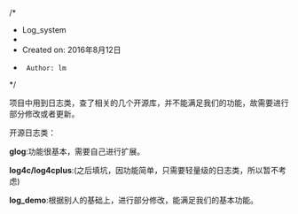 /*
 * Log_system
 *
 *  Created on: 2016年8月12日
 *      Author: lm
 */

项目中用到日志类，查了相关的几个开源库，并不能满足我们的功能，故需要进行部分修改或者更新。

开源日志类：
 
**glog**:功能很基本，需要自己进行扩展。

**log4c/log4cplus**:(之后填坑，因功能简单，只需要轻量级的日志类，所以暂不考虑)

**log_demo**:根据别人的基础上，进行部分修改，能满足我们的基本功能。